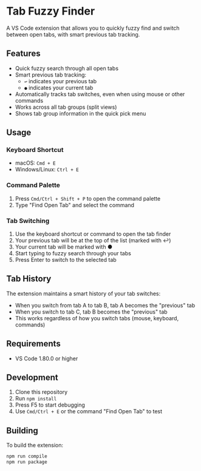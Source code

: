 # Tab Fuzzy Finder

A VS Code extension that allows you to quickly fuzzy find and switch between open tabs, with smart previous tab tracking.

## Features

- Quick fuzzy search through all open tabs
- Smart previous tab tracking:
  - `↩` indicates your previous tab
  - `●` indicates your current tab
- Automatically tracks tab switches, even when using mouse or other commands
- Works across all tab groups (split views)
- Shows tab group information in the quick pick menu

## Usage

### Keyboard Shortcut
- macOS: `Cmd + E`
- Windows/Linux: `Ctrl + E`

### Command Palette
1. Press `Cmd/Ctrl + Shift + P` to open the command palette
2. Type "Find Open Tab" and select the command

### Tab Switching
1. Use the keyboard shortcut or command to open the tab finder
2. Your previous tab will be at the top of the list (marked with ↩)
3. Your current tab will be marked with ●
4. Start typing to fuzzy search through your tabs
5. Press Enter to switch to the selected tab

## Tab History
The extension maintains a smart history of your tab switches:
- When you switch from tab A to tab B, tab A becomes the "previous" tab
- When you switch to tab C, tab B becomes the "previous" tab
- This works regardless of how you switch tabs (mouse, keyboard, commands)

## Requirements

- VS Code 1.80.0 or higher

## Development

1. Clone this repository
2. Run `npm install`
3. Press F5 to start debugging
4. Use `Cmd/Ctrl + E` or the command "Find Open Tab" to test

## Building

To build the extension:

```bash
npm run compile
npm run package
```